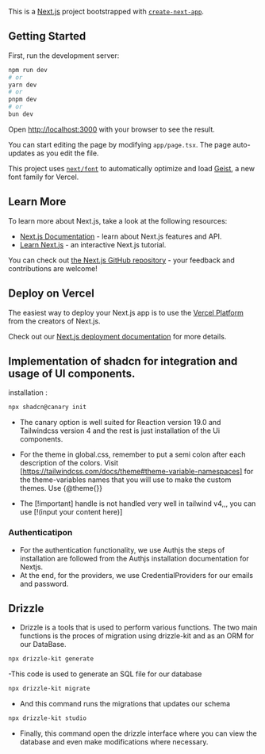 This is a [Next.js](https://nextjs.org) project bootstrapped with [`create-next-app`](https://nextjs.org/docs/app/api-reference/cli/create-next-app).

## Getting Started

First, run the development server:

```bash
npm run dev
# or
yarn dev
# or
pnpm dev
# or
bun dev
```

Open [http://localhost:3000](http://localhost:3000) with your browser to see the result.

You can start editing the page by modifying `app/page.tsx`. The page auto-updates as you edit the file.

This project uses [`next/font`](https://nextjs.org/docs/app/building-your-application/optimizing/fonts) to automatically optimize and load [Geist](https://vercel.com/font), a new font family for Vercel.

## Learn More

To learn more about Next.js, take a look at the following resources:

- [Next.js Documentation](https://nextjs.org/docs) - learn about Next.js features and API.
- [Learn Next.js](https://nextjs.org/learn) - an interactive Next.js tutorial.

You can check out [the Next.js GitHub repository](https://github.com/vercel/next.js) - your feedback and contributions are welcome!

## Deploy on Vercel

The easiest way to deploy your Next.js app is to use the [Vercel Platform](https://vercel.com/new?utm_medium=default-template&filter=next.js&utm_source=create-next-app&utm_campaign=create-next-app-readme) from the creators of Next.js.

Check out our [Next.js deployment documentation](https://nextjs.org/docs/app/building-your-application/deploying) for more details.

## Implementation of shadcn for integration and usage of UI components.

installation :

```bash
npx shadcn@canary init
```
- The canary option is well suited for Reaction version 19.0 and Tailwindcss version 4 and the rest is just installation of the Ui components.

- For the theme in global.css, remember to put a semi colon after each description of the colors. Visit [https://tailwindcss.com/docs/theme#theme-variable-namespaces] for the theme-variables names that you will use to make the custom themes. Use {@theme{}}

- The [!important] handle is not handled very well in tailwind v4,,, you can use [!(input your content here)]

### Authenticatipon
- For the authentication functionality, we use Authjs the steps of installation are followed from the Authjs installation documentation for Nextjs.
- At the end, for the providers, we use CredentialProviders for our emails and password.

## Drizzle
- Drizzle is a tools that is used to perform various functions. The two main functions is the proces of migration using drizzle-kit and as an ORM for our DataBase.

```bash
npx drizzle-kit generate
```
-This code is used to generate an SQL file for our database

```bash
npx drizzle-kit migrate
```
- And this command runs the migrations that updates our schema

```bash
npx drizzle-kit studio
```
- Finally, this command open the drizzle interface where you can view the database and even make modifications where necessary.